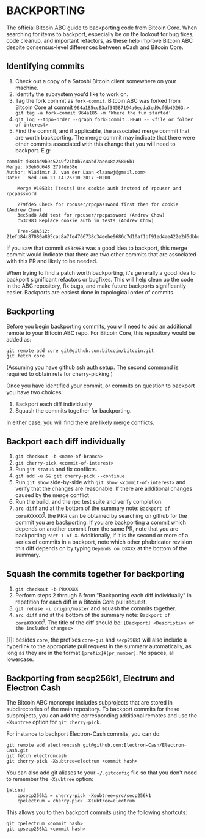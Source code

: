 BACKPORTING
===========

The official Bitcoin ABC guide to backporting code from Bitcoin Core. When searching
for items to backport, especially be on the lookout for bug fixes, code cleanup, and
important refactors, as these help improve Bitcoin ABC despite consensus-level differences
between eCash and Bitcoin Core.

Identifying commits
-------------------

1. Check out a copy of a Satoshi Bitcoin client somewhere on your machine.
2. Identify the subsystem you'd like to work on.
3. Tag the fork commit as `fork-commit`. Bitcoin ABC was forked from Bitcoin Core
   at commit `964a185cc83af34587194a6ecda3ed9cf6b49263`.
   `> git tag -a fork-commit 964a185 -m 'Where the fun started'`
4. `git log --topo-order --graph fork-commit..HEAD -- <file or folder of interest>`
5. Find the commit, and if applicable, the associated merge commit that
   are worth backporting.	The merge commit may indicate that there were other
   commits associated with this change that you will need to backport. E.g:

```
commit d083bd9b9c5249f21b8b7e4abd7aee48a25806b1
Merge: b3eb0d648 279fde58e
Author: Wladimir J. van der Laan <laanwj@gmail.com>
Date:   Wed Jun 21 14:26:10 2017 +0200

    Merge #10533: [tests] Use cookie auth instead of rpcuser and rpcpassword

    279fde5 Check for rpcuser/rpcpassword first then for cookie (Andrew Chow)
    3ec5ad8 Add test for rpcuser/rpcpassword (Andrew Chow)
    c53c983 Replace cookie auth in tests (Andrew Chow)

    Tree-SHA512: 21efb84c87080a895cac8a7fe4766738c34eebe9686c7d10af1bf91ed4ae422e2d5dbbebffd00d34744eb6bb2d0195ea3aca86deebf085bbdeeb1d8b474241ed
```

If you saw that commit `c53c983` was a good idea to backport, this merge
commit would indicate that there are two other commits that are associated
with this PR and likely to be needed.

When trying to find a patch worth backporting, it's generally a good idea to
backport significant refactors or bugfixes.  This will help clean up the code
in the ABC repository, fix bugs, and make future backports significantly
easier.  Backports are easiest done in topological order of commits.

Backporting
-----------

Before you begin backporting commits, you will need to add an additional remote to your Bitcoin ABC repo.
For Bitcoin Core, this repository would be added as:

```
git remote add core git@github.com:bitcoin/bitcoin.git
git fetch core
```

(Assuming you have github ssh auth setup.  The second command is required to obtain refs for cherry-picking.)

Once you have identified your commit, or commits on question to backport you have two choices:

1. Backport each diff individually
2. Squash the commits together for backporting.

In either case, you will find there are likely merge conflicts.

Backport each diff individually
-------------------------------

1. `git checkout -b <name-of-branch>`
2. `git cherry-pick <commit-of-interest>`
3. Run `git status` and fix conflicts.
4. `git add -u && git cherry-pick --continue`
5. Run `git show` side-by-side with `git show <commit-of-interest>` and verify that the changes are reasonable.
	If there are additional changes caused by the merge conflict
6. Run the build, and the rpc test suite and verify completion.
7. `arc diff` and at the bottom of the summary note: `Backport of core#XXXXX`<sup>[1](#fn1)</sup>.
   the PR# can be obtained by searching on github for the commit you are backporting.
   If you are backporting a commit which depends on another commit from the same PR,
   note that you are backporting `Part 1 of X`.  Additionally, if it is the second or
   more of a series of commits in a backport, note which other phabricator revision this
   diff depends on by typing `Depends on DXXXX` at the bottom of the summary.

Squash the commits together for backporting
-------------------------------------------

1. `git checkout -b PRXXXXX`
2. Perform steps 2 through 6 from "Backporting each diff individually" in repetition for each diff
   in a Bitcoin Core pull request.
3. `git rebase -i origin/master` and squash the commits together.
4. `arc diff` and at the bottom of the summary note: `Backport of core#XXXXX`<sup>[1](#fn1)</sup>.
   The title of the diff should be: `[Backport] <Description of the included changes>`

<a name="fn1">[1]</a>: besides `core`, the prefixes `core-gui` and `secp256k1` will also include a
 hyperlink to the appropriate pull request in the summary automatically, as long as they are in the
 format `[prefix]#[pr_number]`. No spaces, all lowercase.

Backporting from secp256k1, Electrum and Electron Cash
------------------------------------------------------

The Bitcoin ABC monorepo includes subprojects that are stored in subdirectories of the main repository.
To backport commits for these subprojects, you can add the corresponding additional remotes and use the
`-Xsubtree` option for `git cherry-pick`.

For instance to backport Electron-Cash commits, you can do:
```
git remote add electroncash git@github.com:Electron-Cash/Electron-Cash.git
git fetch electroncash
git cherry-pick -Xsubtree=electrum <commit hash>
```

You can also add git aliases to your `~/.gitconfig` file so that you don't need to remember the
`-Xsubtree` option:
```
[alias]
    cpsecp256k1 = cherry-pick -Xsubtree=src/secp256k1
    cpelectrum = cherry-pick -Xsubtree=electrum
```

This allows you to then backport commits using the following shortcuts:
```
git cpelectrum <commit hash>
git cpsecp256k1 <commit hash>
```
